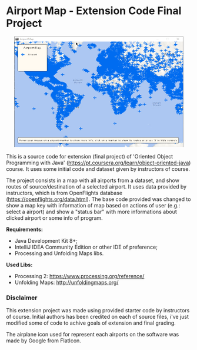 # Airport Map - Extension Code Final Project

<p align="center">
  <img width="460" height="300" src="https://github.com/nivaldoj/cousera-oop-java-final-extension/blob/master/img/gif1.gif?raw=true">
</p>

This is a source code for extension (final project) of 'Oriented Object Programming with Java' (https://pt.coursera.org/learn/object-oriented-java) course. It uses some initial code and dataset given by instructors of course.

The project consists in a map with all airports from a dataset, and show routes of source/destination of a selected airport. It uses data provided by instructors, which is from OpenFlights database (https://openflights.org/data.html). The base code provided was changed to show a map key with information of map based on actions of user (e.g.: select a airport) and show a "status bar" with more informations about clicked airport or some info of program.


**Requirements:**

* Java Development Kit 8+;
* IntelliJ IDEA Community Edition or other IDE of preference;
* Processing and Unfolding Maps libs.

**Used Libs:**

* Processing 2: https://www.processing.org/reference/
* Unfolding Maps: http://unfoldingmaps.org/

### Disclaimer

This extension project was made using provided starter code by instructors of course. Initial authors has been credited on each of source files, i've just modified some of code to achive goals of extension and final grading. 

The airplane icon used for represent each airports on the software was made by Google from FlatIcon.